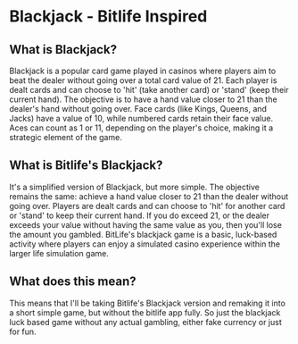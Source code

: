 # Blackjack - Bitlife Inspired
## What is Blackjack?
Blackjack is a popular card game played in casinos where players aim to beat the dealer without going over a total card value of 21. Each player is dealt cards and can choose to 'hit' (take another card) or 'stand' (keep their current hand). The objective is to have a hand value closer to 21 than the dealer's hand without going over. Face cards (like Kings, Queens, and Jacks) have a value of 10, while numbered cards retain their face value. Aces can count as 1 or 11, depending on the player's choice, making it a strategic element of the game.
## What is Bitlife's Blackjack?
It's a simplified version of Blackjack, but more simple. The objective remains the same: achieve a hand value closer to 21 than the dealer without going over. Players are dealt cards and can choose to 'hit' for another card or 'stand' to keep their current hand. If you do exceed 21, or the dealer exceeds your value without having the same value as you, then you'll lose the amount you gambled. BitLife's blackjack game is a basic, luck-based activity where players can enjoy a simulated casino experience within the larger life simulation game.
## What does this mean?
This means that I'll be taking Bitlife's Blackjack version and remaking it into a short simple game, but without the bitlife app fully. So just the blackjack luck based game without any actual gambling, either fake currency or just for fun.
